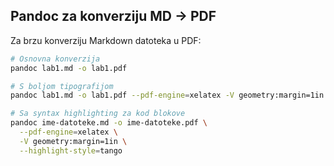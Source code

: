 ## Pandoc za konverziju MD → PDF

Za brzu konverziju Markdown datoteka u PDF:

```bash
# Osnovna konverzija
pandoc lab1.md -o lab1.pdf

# S boljom tipografijom
pandoc lab1.md -o lab1.pdf --pdf-engine=xelatex -V geometry:margin=1in

# Sa syntax highlighting za kod blokove
pandoc ime-datoteke.md -o ime-datoteke.pdf \
  --pdf-engine=xelatex \
  -V geometry:margin=1in \
  --highlight-style=tango
```
